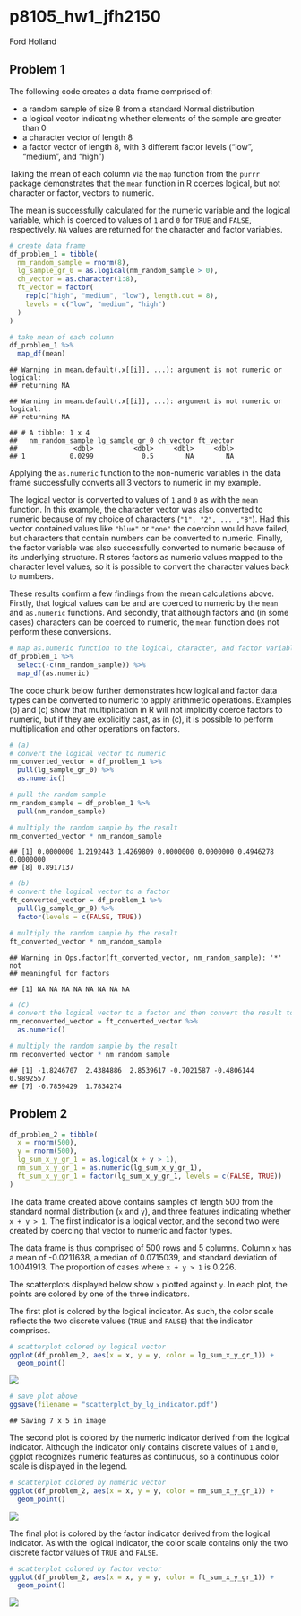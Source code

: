 p8105\_hw1\_jfh2150
================
Ford Holland

## Problem 1

The following code creates a data frame comprised of:

  - a random sample of size 8 from a standard Normal distribution
  - a logical vector indicating whether elements of the sample are
    greater than 0
  - a character vector of length 8
  - a factor vector of length 8, with 3 different factor levels (“low”,
    “medium”, and “high”)

Taking the mean of each column via the `map` function from the `purrr`
package demonstrates that the `mean` function in R coerces logical, but
not character or factor, vectors to numeric.

The mean is successfully calculated for the numeric variable and the
logical variable, which is coerced to values of `1` and `0` for `TRUE`
and `FALSE`, respectively. `NA` values are returned for the character
and factor variables.

``` r
# create data frame
df_problem_1 = tibble(
  nm_random_sample = rnorm(8),
  lg_sample_gr_0 = as.logical(nm_random_sample > 0),
  ch_vector = as.character(1:8),
  ft_vector = factor(
    rep(c("high", "medium", "low"), length.out = 8),
    levels = c("low", "medium", "high")
  )
)

# take mean of each column
df_problem_1 %>% 
  map_df(mean)
```

    ## Warning in mean.default(.x[[i]], ...): argument is not numeric or logical:
    ## returning NA
    
    ## Warning in mean.default(.x[[i]], ...): argument is not numeric or logical:
    ## returning NA

    ## # A tibble: 1 x 4
    ##   nm_random_sample lg_sample_gr_0 ch_vector ft_vector
    ##              <dbl>          <dbl>     <dbl>     <dbl>
    ## 1           0.0299            0.5        NA        NA

Applying the `as.numeric` function to the non-numeric variables in the
data frame successfully converts all 3 vectors to numeric in my example.

The logical vector is converted to values of `1` and `0` as with the
`mean` function. In this example, the character vector was also
converted to numeric because of my choice of characters (`"1", "2", ...
,"8"`). Had this vector contained values like `"blue"` or `"one"` the
coercion would have failed, but characters that contain numbers can be
converted to numeric. Finally, the factor variable was also successfully
converted to numeric because of its underlying structure. R stores
factors as numeric values mapped to the character level values, so it is
possible to convert the character values back to numbers.

These results confirm a few findings from the mean calculations above.
Firstly, that logical values can be and are coerced to numeric by the
`mean` and `as.numeric` functions. And secondly, that although factors
and (in some cases) characters can be coerced to numeric, the `mean`
function does not perform these
conversions.

``` r
# map as.numeric function to the logical, character, and factor variables
df_problem_1 %>% 
  select(-c(nm_random_sample)) %>% 
  map_df(as.numeric)
```

The code chunk below further demonstrates how logical and factor data
types can be converted to numeric to apply arithmetic operations.
Examples (b) and (c) show that multiplication in R will not implicitly
coerce factors to numeric, but if they are explicitly cast, as in (c),
it is possible to perform multiplication and other operations on
factors.

``` r
# (a)
# convert the logical vector to numeric 
nm_converted_vector = df_problem_1 %>% 
  pull(lg_sample_gr_0) %>% 
  as.numeric() 

# pull the random sample
nm_random_sample = df_problem_1 %>% 
  pull(nm_random_sample)

# multiply the random sample by the result
nm_converted_vector * nm_random_sample
```

    ## [1] 0.0000000 1.2192443 1.4269809 0.0000000 0.0000000 0.4946278 0.0000000
    ## [8] 0.8917137

``` r
# (b)
# convert the logical vector to a factor
ft_converted_vector = df_problem_1 %>% 
  pull(lg_sample_gr_0) %>% 
  factor(levels = c(FALSE, TRUE)) 

# multiply the random sample by the result
ft_converted_vector * nm_random_sample
```

    ## Warning in Ops.factor(ft_converted_vector, nm_random_sample): '*' not
    ## meaningful for factors

    ## [1] NA NA NA NA NA NA NA NA

``` r
# (C)
# convert the logical vector to a factor and then convert the result to numeric
nm_reconverted_vector = ft_converted_vector %>% 
  as.numeric()

# multiply the random sample by the result
nm_reconverted_vector * nm_random_sample
```

    ## [1] -1.8246707  2.4384886  2.8539617 -0.7021587 -0.4806144  0.9892557
    ## [7] -0.7859429  1.7834274

## Problem 2

``` r
df_problem_2 = tibble(
  x = rnorm(500),
  y = rnorm(500),
  lg_sum_x_y_gr_1 = as.logical(x + y > 1),
  nm_sum_x_y_gr_1 = as.numeric(lg_sum_x_y_gr_1),
  ft_sum_x_y_gr_1 = factor(lg_sum_x_y_gr_1, levels = c(FALSE, TRUE))
)
```

The data frame created above contains samples of length 500 from the
standard normal distribution (`x` and `y`), and three features
indicating whether `x + y > 1`. The first indicator is a logical vector,
and the second two were created by coercing that vector to numeric and
factor types.

The data frame is thus comprised of 500 rows and 5 columns. Column `x`
has a mean of -0.0211638, a median of 0.0715039, and standard deviation
of 1.0041913. The proportion of cases where `x + y > 1` is 0.226.

The scatterplots displayed below show `x` plotted against `y`. In each
plot, the points are colored by one of the three indicators.

The first plot is colored by the logical indicator. As such, the color
scale reflects the two discrete values (`TRUE` and `FALSE`) that the
indicator comprises.

``` r
# scatterplot colored by logical vector
ggplot(df_problem_2, aes(x = x, y = y, color = lg_sum_x_y_gr_1)) +
  geom_point()
```

![](p8105_hw1_jfh2150_files/figure-gfm/unnamed-chunk-5-1.png)<!-- -->

``` r
# save plot above
ggsave(filename = "scatterplot_by_lg_indicator.pdf")
```

    ## Saving 7 x 5 in image

The second plot is colored by the numeric indicator derived from the
logical indicator. Although the indicator only contains discrete values
of `1` and `0`, ggplot recognizes numeric features as continuous, so a
continuous color scale is displayed in the legend.

``` r
# scatterplot colored by numeric vector
ggplot(df_problem_2, aes(x = x, y = y, color = nm_sum_x_y_gr_1)) +
  geom_point()
```

![](p8105_hw1_jfh2150_files/figure-gfm/unnamed-chunk-6-1.png)<!-- -->

The final plot is colored by the factor indicator derived from the
logical indicator. As with the logical indicator, the color scale
contains only the two discrete factor values of `TRUE` and `FALSE`.

``` r
# scatterplot colored by factor vector
ggplot(df_problem_2, aes(x = x, y = y, color = ft_sum_x_y_gr_1)) +
  geom_point()
```

![](p8105_hw1_jfh2150_files/figure-gfm/unnamed-chunk-7-1.png)<!-- -->
